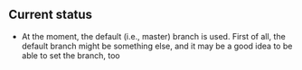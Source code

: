 ## Current status

* At the moment, the default (i.e., master) branch is used. First of all, the default branch might be something else, and it may be a good idea to be able to set the branch, too
